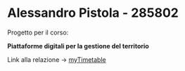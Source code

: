 # Alessandro Pistola - 285802
Progetto per il corso:

**Piattaforme digitali per la gestione del territorio**

Link alla relazione -> [myTimetable](https://github.com/alepistola/MyTimetable)
